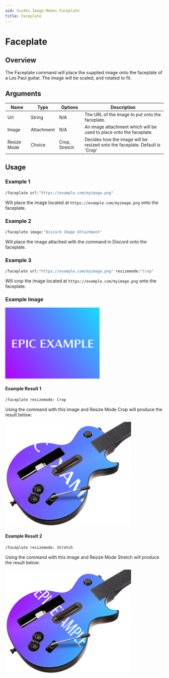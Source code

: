```yaml
---
uid: Guides.Image.Memes.Faceplate
title: Faceplate
---
```


# Faceplate
## Overview
The Faceplate command will place the supplied image onto the faceplate of a Les Paul guitar. The image will be scaled, and rotated to fit.

## Arguments
| Name        | Type        | Options           | Description                                                                 |
| ----------- | ----------- | ----------------- | --------------------------------------------------------------------------- |
| Url         | String      | N/A               | The URL of the image to put onto the faceplate.                             |
| Image       | Attachment  | N/A               | An image attachment which will be used to place onto the faceplate.         |
| Resize Mode | Choice      | Crop, Stretch     | Decides how the image will be resized onto the faceplate. Default is 'Crop' |

## Usage

### Example 1
```bash
/faceplate url:"https://example.com/myimage.png"
```
Will place the image located at `https://example.com/myimage.png` onto the faceplate.

### Example 2
```bash
/faceplate image:"Discord Image Attachment"
```
Will place the image attached with the command in Discord onto the faceplate.

### Example 3
```bash
/faceplate url:"https://example.com/myimage.png" resizemode:"Crop"
```
Will crop the image located at `https://example.com/myimage.png` onto the faceplate.

### Example Image

<img src="gradient.png" alt="Gradient" style="width:300px;"/>

#### Example Result 1
```bash
/faceplate resizemode: Crop
```
Using the command with this image and Resize Mode Crop will produce the result below:

<img src="example1.png" alt="Faceplate Crop" style="width:400px;"/>

#### Example Result 2
```bash
/faceplate resizemode: Stretch
```
Using the command with this image and Resize Mode Stretch will produce the result below:

<img src="example2.png" alt="Faceplate Stretch" style="width:400px;"/>
